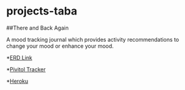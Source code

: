 projects-taba
=============

##There and Back Again

A mood tracking journal which provides activity recommendations to change your mood or enhance your mood.

*[ERD Link](/erd.pdf)

*[Pivitol Tracker](https://www.pivotaltracker.com/s/projects/1048110)

*[Heroku](http://strawberry-pudding-7131.herokuapp.com)



